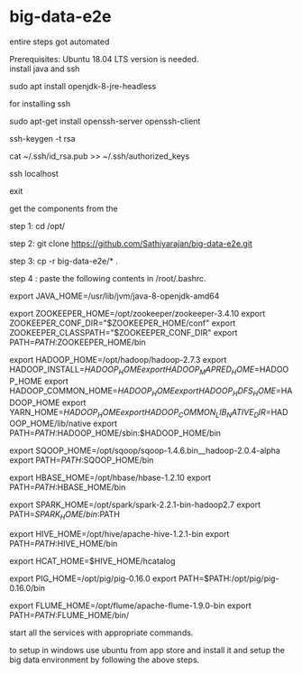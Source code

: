 # big-data-e2e

entire steps got automated

Prerequisites: Ubuntu 18.04 LTS version is needed.  
install java and ssh  

sudo apt install openjdk-8-jre-headless

for installing ssh

sudo apt-get install openssh-server openssh-client

ssh-keygen -t rsa

cat ~/.ssh/id_rsa.pub >> ~/.ssh/authorized_keys

ssh localhost

exit


get the components from the 


step 1: cd /opt/

step 2: git clone https://github.com/Sathiyarajan/big-data-e2e.git

step 3: cp -r big-data-e2e/* .

step 4 : paste the following contents in /root/.bashrc.


export JAVA_HOME=/usr/lib/jvm/java-8-openjdk-amd64

export ZOOKEEPER_HOME=/opt/zookeeper/zookeeper-3.4.10
export ZOOKEEPER_CONF_DIR="$ZOOKEEPER_HOME/conf"
export ZOOKEEPER_CLASSPATH="$ZOOKEEPER_CONF_DIR"
export PATH=$PATH:$ZOOKEEPER_HOME/bin

export HADOOP_HOME=/opt/hadoop/hadoop-2.7.3
export HADOOP_INSTALL=$HADOOP_HOME
export HADOOP_MAPRED_HOME=$HADOOP_HOME
export HADOOP_COMMON_HOME=$HADOOP_HOME
export HADOOP_HDFS_HOME=$HADOOP_HOME
export YARN_HOME=$HADOOP_HOME
export HADOOP_COMMON_LIB_NATIVE_DIR=$HADOOP_HOME/lib/native
export PATH=$PATH:$HADOOP_HOME/sbin:$HADOOP_HOME/bin

export SQOOP_HOME=/opt/sqoop/sqoop-1.4.6.bin__hadoop-2.0.4-alpha
export PATH=$PATH:$SQOOP_HOME/bin

export HBASE_HOME=/opt/hbase/hbase-1.2.10
export PATH=$PATH:$HBASE_HOME/bin

export SPARK_HOME=/opt/spark/spark-2.2.1-bin-hadoop2.7
export PATH=$SPARK_HOME/bin:$PATH

export HIVE_HOME=/opt/hive/apache-hive-1.2.1-bin
export PATH=$PATH:$HIVE_HOME/bin

export HCAT_HOME=$HIVE_HOME/hcatalog

export PIG_HOME=/opt/pig/pig-0.16.0
export PATH=$PATH:/opt/pig/pig-0.16.0/bin

export FLUME_HOME=/opt/flume/apache-flume-1.9.0-bin
export PATH=$PATH:$FLUME_HOME/bin/


start all the services with appropriate commands.

to setup in windows use ubuntu from app store and install it and setup the big data environment by following the above steps.


